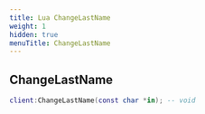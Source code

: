 ```yaml
---
title: Lua ChangeLastName
weight: 1
hidden: true
menuTitle: ChangeLastName
---
```

## ChangeLastName
```lua
client:ChangeLastName(const char *in); -- void
```